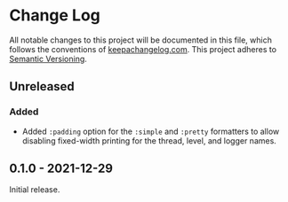 Change Log
==========

All notable changes to this project will be documented in this file, which
follows the conventions of [keepachangelog.com](http://keepachangelog.com/).
This project adheres to [Semantic Versioning](http://semver.org/).


## Unreleased

### Added
- Added `:padding` option for the `:simple` and `:pretty` formatters to allow
  disabling fixed-width printing for the thread, level, and logger names.


## 0.1.0 - 2021-12-29

Initial release.


[Unreleased]: https://github.com/amperity/ken/compare/0.1.0...HEAD
